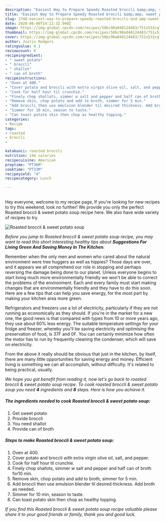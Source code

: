 ```yaml
---
description: "Easiest Way to Prepare Speedy Roasted broccli &amp;amp; sweet potato soup"
title: "Easiest Way to Prepare Speedy Roasted broccli &amp;amp; sweet potato soup"
slug: 2748-easiest-way-to-prepare-speedy-roasted-broccli-and-amp-sweet-potato-soup
date: 2020-06-06T14:12:32.940Z
image: https://img-global.cpcdn.com/recipes/58bc98a048124483/751x532cq70/roasted-broccli-sweet-potato-soup-recipe-main-photo.jpg
thumbnail: https://img-global.cpcdn.com/recipes/58bc98a048124483/751x532cq70/roasted-broccli-sweet-potato-soup-recipe-main-photo.jpg
cover: https://img-global.cpcdn.com/recipes/58bc98a048124483/751x532cq70/roasted-broccli-sweet-potato-soup-recipe-main-photo.jpg
author: Justin Rodgers
ratingvalue: 4.1
reviewcount: 6
recipeingredient:
- " sweet potato"
- " broccli"
- " shallot"
- " can of broth"
recipeinstructions:
- "Oven at 400."
- "Cover potato and broccli with extra virgin olive oil, salt, and pepper."
- "Cook for half hour til crunchie."
- "Finely chop shallots, simmer w salt and pepper and half can of broth for10 min."
- "Remove skin, chop potato and add to broth, simmer for 5 min."
- "Add broccli then use emulsion blender til desired thickness. Add broth as needed."
- "Simmer for 10 min, season to taste."
- "Can toast potato skin then chop as healthy topping."
categories:
- Recipe
tags:
- roasted
- broccli
- 

katakunci: roasted broccli  
nutrition: 144 calories
recipecuisine: American
preptime: "PT36M"
cooktime: "PT33M"
recipeyield: "4"
recipecategory: Lunch

---
```

<br>
Hey everyone, welcome to my recipe page, If you're looking for new recipes to try this weekend, look no further! We provide you only the perfect Roasted broccli &amp; sweet potato soup recipe here. We also have wide variety of recipes to try.
<br>


![Roasted broccli &amp; sweet potato soup](https://img-global.cpcdn.com/recipes/58bc98a048124483/751x532cq70/roasted-broccli-sweet-potato-soup-recipe-main-photo.jpg)

<i>Before you jump to Roasted broccli &amp; sweet potato soup recipe, you may want to read this short interesting healthy tips about 
<strong>Suggestions For Living Green And Saving Money In The Kitchen</strong>.</i>
</br>

Remember when the only men and women who cared about the natural environment were tree huggers as well as hippies? Those days are over, and it appears we all comprehend our role in stopping and perhaps reversing the damage being done to our planet. Unless everyone begins to start living much more environmentally friendly we won't be able to correct the problems of the environment. Each and every family must start making changes that are environmentally friendly and they have to do this soon. Here are a few tips that can help you save energy, for the most part by making your kitchen area more green.

Refrigerators and freezers use a lot of electricity, particularly if they are not running as economically as they should. If you're in the market for a new one, the good news is that compared with types from 10 or more years ago, they use about 60% less energy. The suitable temperature settings for your fridge and freezer, whereby you'll be saving electricity and optimising the preservation of food, is 37F and 0F. You can certainly minimize how often the motor has to run by frequently cleaning the condenser, which will save on electricity.

From the above it really should be obvious that just in the kitchen, by itself, there are many little opportunities for saving energy and money. Efficient living is something we can all accomplish, without difficulty. It's related to being practical, usually.


<i>We hope you got benefit from reading it, now let's go back to roasted broccli &amp; sweet potato soup recipe. To cook roasted broccli &amp; sweet potato soup you need <strong>4</strong> ingredients and <strong>8</strong> steps. Here is how you achieve it.
</i>

##### The ingredients needed to cook Roasted broccli &amp; sweet potato soup:

1. Get  sweet potato
1. Provide  broccli
1. You need  shallot
1. Provide  can of broth


##### Steps to make Roasted broccli &amp; sweet potato soup:

1. Oven at 400.
1. Cover potato and broccli with extra virgin olive oil, salt, and pepper.
1. Cook for half hour til crunchie.
1. Finely chop shallots, simmer w salt and pepper and half can of broth for10 min.
1. Remove skin, chop potato and add to broth, simmer for 5 min.
1. Add broccli then use emulsion blender til desired thickness. Add broth as needed.
1. Simmer for 10 min, season to taste.
1. Can toast potato skin then chop as healthy topping.


<i>If you find this Roasted broccli &amp; sweet potato soup recipe valuable please share it to your good friends or family, thank you and good luck.</i>
